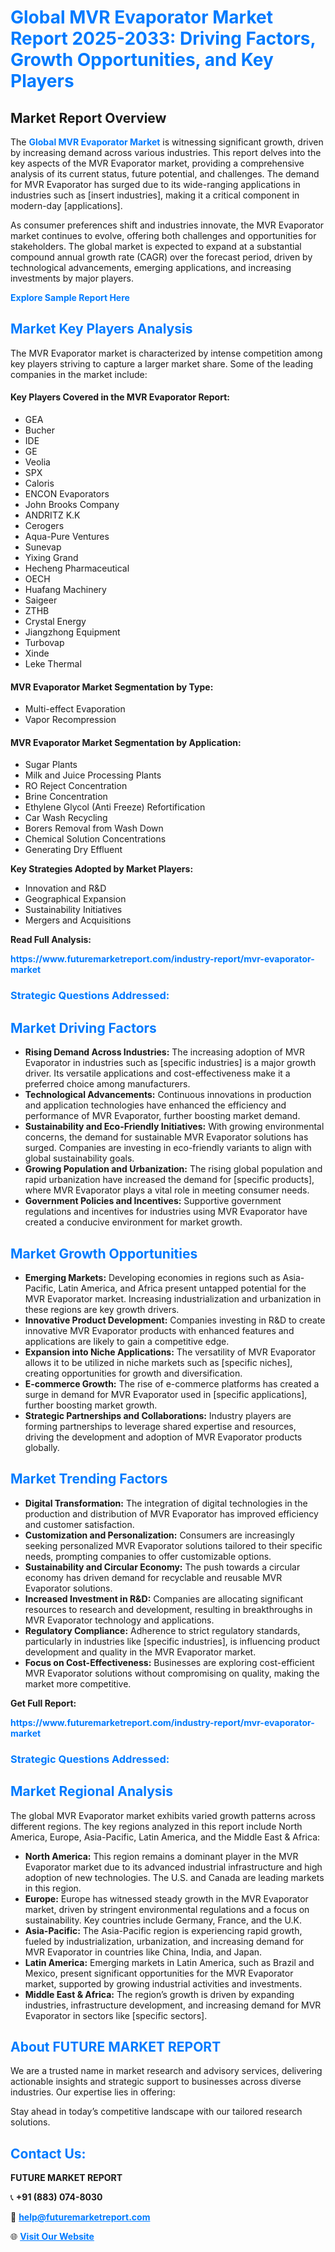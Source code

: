 <h1 style="color: #007BFF;">Global MVR Evaporator Market Report 2025-2033: Driving Factors, Growth Opportunities, and Key Players</h1>

<section id="overview">
<h2>Market Report Overview</h2>
<p>The <a href="https://www.futuremarketreport.com/industry-report/mvr-evaporator-market" style="color: #007BFF; text-decoration: none;"><strong>Global MVR Evaporator Market</strong></a> is witnessing significant growth, driven by increasing demand across various industries. This report delves into the key aspects of the MVR Evaporator market, providing a comprehensive analysis of its current status, future potential, and challenges. The demand for MVR Evaporator has surged due to its wide-ranging applications in industries such as [insert industries], making it a critical component in modern-day [applications].</p>
<p>As consumer preferences shift and industries innovate, the MVR Evaporator market continues to evolve, offering both challenges and opportunities for stakeholders. The global market is expected to expand at a substantial compound annual growth rate (CAGR) over the forecast period, driven by technological advancements, emerging applications, and increasing investments by major players.</p>
</section>

<section id="overview">
<p><a href="https://www.futuremarketreport.com/request-sample/reportId=96714" style="color: #007BFF; text-decoration: none;"><strong>Explore Sample Report Here</strong></a></p>
</section>

<section id="key-players">
<h2 style="color: #007BFF;">Market Key Players Analysis</h2>
<p>The MVR Evaporator market is characterized by intense competition among key players striving to capture a larger market share. Some of the leading companies in the market include:</p>
<h4>Key Players Covered in the MVR Evaporator Report:</h4>
<ul><li>GEA</li><li>Bucher</li><li>IDE</li><li>GE</li><li>Veolia</li><li>SPX</li><li>Caloris</li><li>ENCON Evaporators</li><li>John Brooks Company</li><li>ANDRITZ K.K</li><li>Cerogers</li><li>Aqua-Pure Ventures</li><li>Sunevap</li><li>Yixing Grand</li><li>Hecheng Pharmaceutical</li><li>OECH</li><li>Huafang Machinery</li><li>Saigeer</li><li>ZTHB</li><li>Crystal Energy</li><li>Jiangzhong Equipment</li><li>Turbovap</li><li>Xinde</li><li>Leke Thermal</li></ul>
<h4>MVR Evaporator Market Segmentation by Type:</h4>
<ul><li>Multi-effect Evaporation</li><li>Vapor Recompression</li></ul>

<h4>MVR Evaporator Market Segmentation by Application:</h4>
<ul><li>Sugar Plants</li><li>Milk and Juice Processing Plants</li><li>RO Reject Concentration</li><li>Brine Concentration</li><li>Ethylene Glycol (Anti Freeze) Refortification</li><li>Car Wash Recycling</li><li>Borers Removal from Wash Down</li><li>Chemical Solution Concentrations</li><li>Generating Dry Effluent</li></ul>
<p><strong>Key Strategies Adopted by Market Players:</strong></p>
<ul>
<li>Innovation and R&D</li>
<li>Geographical Expansion</li>
<li>Sustainability Initiatives</li>
<li>Mergers and Acquisitions</li>
</ul>
</section>

<section>
<p><strong>Read Full Analysis: </strong></p><a href="https://www.futuremarketreport.com/industry-report/mvr-evaporator-market" style="color: #007BFF; text-decoration: none;"><strong>https://www.futuremarketreport.com/industry-report/mvr-evaporator-market</strong></a>
<h3 style="color: #007BFF;">Strategic Questions Addressed:</h3>
</section>

<section id="driving-factors">
<h2 style="color: #007BFF;">Market Driving Factors</h2>
<ul>
<li><strong>Rising Demand Across Industries:</strong> The increasing adoption of MVR Evaporator in industries such as [specific industries] is a major growth driver. Its versatile applications and cost-effectiveness make it a preferred choice among manufacturers.</li>
<li><strong>Technological Advancements:</strong> Continuous innovations in production and application technologies have enhanced the efficiency and performance of MVR Evaporator, further boosting market demand.</li>
<li><strong>Sustainability and Eco-Friendly Initiatives:</strong> With growing environmental concerns, the demand for sustainable MVR Evaporator solutions has surged. Companies are investing in eco-friendly variants to align with global sustainability goals.</li>
<li><strong>Growing Population and Urbanization:</strong> The rising global population and rapid urbanization have increased the demand for [specific products], where MVR Evaporator plays a vital role in meeting consumer needs.</li>
<li><strong>Government Policies and Incentives:</strong> Supportive government regulations and incentives for industries using MVR Evaporator have created a conducive environment for market growth.</li>
</ul>
</section>

<section id="growth-opportunities">
<h2 style="color: #007BFF;">Market Growth Opportunities</h2>
<ul>
<li><strong>Emerging Markets:</strong> Developing economies in regions such as Asia-Pacific, Latin America, and Africa present untapped potential for the MVR Evaporator market. Increasing industrialization and urbanization in these regions are key growth drivers.</li>
<li><strong>Innovative Product Development:</strong> Companies investing in R&D to create innovative MVR Evaporator products with enhanced features and applications are likely to gain a competitive edge.</li>
<li><strong>Expansion into Niche Applications:</strong> The versatility of MVR Evaporator allows it to be utilized in niche markets such as [specific niches], creating opportunities for growth and diversification.</li>
<li><strong>E-commerce Growth:</strong> The rise of e-commerce platforms has created a surge in demand for MVR Evaporator used in [specific applications], further boosting market growth.</li>
<li><strong>Strategic Partnerships and Collaborations:</strong> Industry players are forming partnerships to leverage shared expertise and resources, driving the development and adoption of MVR Evaporator products globally.</li>
</ul>
</section>

<section id="trending-factors">
<h2 style="color: #007BFF;">Market Trending Factors</h2>
<ul>
<li><strong>Digital Transformation:</strong> The integration of digital technologies in the production and distribution of MVR Evaporator has improved efficiency and customer satisfaction.</li>
<li><strong>Customization and Personalization:</strong> Consumers are increasingly seeking personalized MVR Evaporator solutions tailored to their specific needs, prompting companies to offer customizable options.</li>
<li><strong>Sustainability and Circular Economy:</strong> The push towards a circular economy has driven demand for recyclable and reusable MVR Evaporator solutions.</li>
<li><strong>Increased Investment in R&D:</strong> Companies are allocating significant resources to research and development, resulting in breakthroughs in MVR Evaporator technology and applications.</li>
<li><strong>Regulatory Compliance:</strong> Adherence to strict regulatory standards, particularly in industries like [specific industries], is influencing product development and quality in the MVR Evaporator market.</li>
<li><strong>Focus on Cost-Effectiveness:</strong> Businesses are exploring cost-efficient MVR Evaporator solutions without compromising on quality, making the market more competitive.</li>
</ul>
</section>

<section>
<p><strong>Get Full Report: </strong></p><a href="https://www.futuremarketreport.com/industry-report/mvr-evaporator-market" style="color: #007BFF; text-decoration: none;"><strong>https://www.futuremarketreport.com/industry-report/mvr-evaporator-market</strong></a>
<h3 style="color: #007BFF;">Strategic Questions Addressed:</h3>
</section>


<section id="regional-analysis">
<h2 style="color: #007BFF;">Market Regional Analysis</h2>
<p>The global MVR Evaporator market exhibits varied growth patterns across different regions. The key regions analyzed in this report include North America, Europe, Asia-Pacific, Latin America, and the Middle East & Africa:</p>
<ul>
<li><strong>North America:</strong> This region remains a dominant player in the MVR Evaporator market due to its advanced industrial infrastructure and high adoption of new technologies. The U.S. and Canada are leading markets in this region.</li>
<li><strong>Europe:</strong> Europe has witnessed steady growth in the MVR Evaporator market, driven by stringent environmental regulations and a focus on sustainability. Key countries include Germany, France, and the U.K.</li>
<li><strong>Asia-Pacific:</strong> The Asia-Pacific region is experiencing rapid growth, fueled by industrialization, urbanization, and increasing demand for MVR Evaporator in countries like China, India, and Japan.</li>
<li><strong>Latin America:</strong> Emerging markets in Latin America, such as Brazil and Mexico, present significant opportunities for the MVR Evaporator market, supported by growing industrial activities and investments.</li>
<li><strong>Middle East & Africa:</strong> The region’s growth is driven by expanding industries, infrastructure development, and increasing demand for MVR Evaporator in sectors like [specific sectors].</li>
</ul>
</section>

<footer>
<h2 style="color: #007BFF;">About FUTURE MARKET REPORT</h2>
<p>We are a trusted name in market research and advisory services, delivering actionable insights and strategic support to businesses across diverse industries. Our expertise lies in offering:</p>

<p>Stay ahead in today’s competitive landscape with our tailored research solutions.</p>

<h2 style="color: #007BFF;">Contact Us:</h2>
<p><strong>FUTURE MARKET REPORT</strong></p>
<p>📞 <strong>+91 (883) 074-8030</strong></p>
<p>📧 <strong><a href="mailto:help@futuremarketreport.com" style="color: #007BFF;">help@futuremarketreport.com</a></strong></p>
<p>🌐 <strong><a href="https://www.futuremarketreport.com/" style="color: #007BFF;">Visit Our Website</a></strong></p>
</footer>